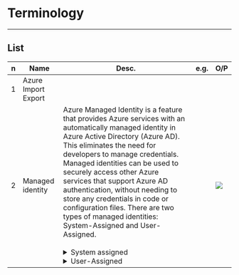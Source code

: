 # Terminology

---

## List
|n|Name|Desc.|e.g.|O/P|
|-|----|-----|----|---|
|1|Azure Import Export|
|2|Managed identity|Azure Managed Identity is a feature that provides Azure services with an automatically managed identity in Azure Active Directory (Azure AD). This eliminates the need for developers to manage credentials. Managed identities can be used to securely access other Azure services that support Azure AD authentication, without needing to store any credentials in code or configuration files. There are two types of managed identities: System-Assigned and User-Assigned.<br/><br/><details><summary>System assigned</summary>This is enabled directly on an Azure service instance. When the service instance is deleted, Azure automatically cleans up the credentials and the identity in Azure AD.</details><details><summary>User-Assigned</summary>This is a standalone Azure resource that can be assigned to one or more Azure service instances. It's created independently of the services that use it, and its lifecycle is managed separately from the service instances it's assigned to.</details>||<img src="https://i.imgur.com/3q9BHpj.png">|
